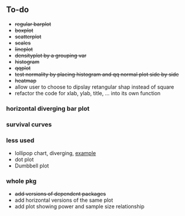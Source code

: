 ## To-do


* ~~regular barplot~~
* ~~boxplot~~
* ~~scatterplot~~
* ~~scales~~
* ~~lineplot~~
* ~~densityplot by a grouping var~~
* ~~histogram~~
* ~~qqplot~~
* ~~test normality by placing histogram and qq normal plot side by side~~
* ~~heatmap~~
* allow user to choose to dipslay retangular shap instead of square
* refactor the code for xlab, ylab, title, ... into its own function


### horizontal diverging bar plot


### survival curves


### less used 
* lollipop chart, diverging, [example](http://r-statistics.co/Top50-Ggplot2-Visualizations-MasterList-R-Code.html#Scatterplot)
* dot plot
* Dumbbell plot

### whole pkg
* ~~add versions of dependent packages~~
* add horizontal versions of the same plot
* add plot showing power and sample size relationship
 

